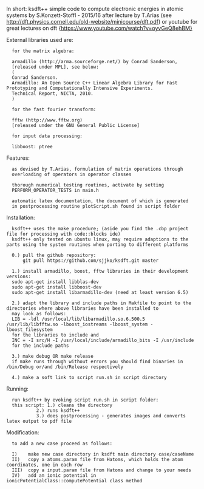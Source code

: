 In short:
	  ksdft++ simple code to compute electronic energies in atomic systems
	  by S.Konzett-Stoffl - 2015/16
	  after lecture by T.Arias (see http://dft.physics.cornell.edu/old-website/minicourse/dft.pdf)
	  or youtube for great lectures on dft {https://www.youtube.com/watch?v=oyvGeQ8ehBM}

External libraries used are:

	  for the matrix algebra:
	  
	  armadillo (http://arma.sourceforge.net/) by Conrad Sanderson,
	  [released under MPL], see below:
	  (
	  Conrad Sanderson.
	  Armadillo: An Open Source C++ Linear Algebra Library for Fast Prototyping and Computationally Intensive Experiments.
	  Technical Report, NICTA, 2010. 
	  )
	  
	  for the fast fourier transform:
	  
	  fftw (http://www.fftw.org) 
	  [released under the GNU General Public License]
	  
	  for input data processing:
	  
	  libboost: ptree
	  
Features:
	  
	  as devised by T.Arias, formulation of matrix operations through
	  overloading of operators in operator classes
	  
	  thorough numerical testing routines, activate by setting
	  PERFORM_OPERATOR_TESTS in main.h
	  
	  automatic latex documentation, the document of which is generated 
	  in postprocessing routine plotScript.sh found in script folder
	  
Installation:

	  ksdft++ uses the make procedure; (aside you find the .cbp project file for processing with code::blocks ide)
	  ksdft++ only tested on ubuntu linux, may require adaptions to the parts using the system routines when porting to different platforms
	  
	  0.) pull the github repository:  
	      git pull https://github.com/sjjko/ksdft.git master
	  
	  1.) install armadillo, boost, fftw libraries in their development versions:
	  sudo apt-get install libblas-dev
	  sudo apt-get install libboost-dev
	  sudo apt-get install libarmadillo-dev (need at least version 6.5)
	  
	  2.) adapt the library and include paths in Makfile to point to the directories where above libraries have been installed to
	  may look as follows:
	  LIB = -ldl /usr/local/lib/libarmadillo.so.6.500.5 /usr/lib/libfftw.so -lboost_iostreams -lboost_system -lboost_filesystem 
	  for the libraries to include and
	  INC = -I src/H -I /usr/local/include/armadillo_bits -I /usr/include 
	  for the include paths
	  
	  3.) make debug OR make release
	  if make runs through without errors you should find binaries in /bin/Debug or/and /bin/Release respectively
	  
	  4.) make a soft link to script run.sh in script directory
	  
Running:

	  run ksdft++ by evoking script run.sh in script folder:
	  this script: 1.) cleans the directory
		       2.) runs ksdft++
		       3.) does postprocessing - generates images and converts latex output to pdf file
	  
Modification:

	  to add a new case proceed as follows:
	  
	  I) 	make new case directory in ksdft main directory case/caseName
	  II) 	copy a atoms.param file from Hatoms, which holds the atom coordinates, one in each row
	  III) 	copy a input.param file from Hatoms and change to your needs
	  IV) 	add an ionic potential in ionicPotentialClass::computePotential class method 
	  
	  

